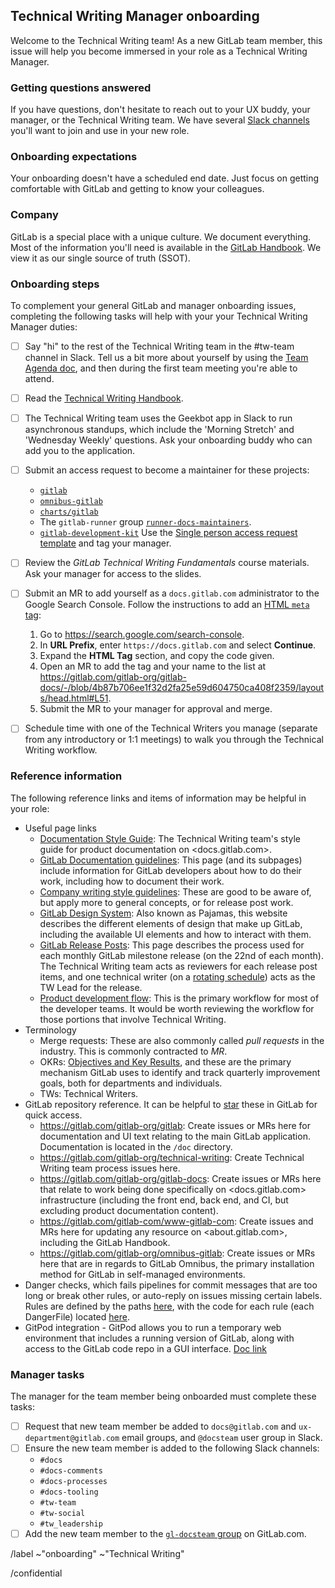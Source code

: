 ## Technical Writing Manager onboarding

Welcome to the Technical Writing team! As a new GitLab team member, this issue will help you become immersed in your role as a Technical Writing Manager.

### Getting questions answered

If you have questions, don't hesitate to reach out to your UX buddy, your manager, or the Technical Writing team. We have several [Slack channels](https://about.gitlab.com/handbook/engineering/ux/technical-writing/#slack-channels) you'll want to join and use in your new role.

### Onboarding expectations

Your onboarding doesn't have a scheduled end date. Just focus on getting comfortable with GitLab and getting to know your colleagues.

### Company

GitLab is a special place with a unique culture. We document everything. Most of the information you'll need is available in the [GitLab Handbook](https://about.gitlab.com/handbook/). We view it as our single source of truth (SSOT).

### Onboarding steps

To complement your general GitLab and manager onboarding issues, completing the following tasks will help with your your Technical Writing Manager duties:

- [ ] Say "hi" to the rest of the Technical Writing team in the #tw-team channel in Slack. Tell us a bit more about yourself by using the [Team Agenda doc](https://docs.google.com/document/d/1XRyVjR5G21Amq4QqJs9jbV0BVQquiBAyPR257-hT1JY/edit), and then during the first team meeting you're able to attend.
- [ ] Read the [Technical Writing Handbook](https://about.gitlab.com/handbook/product/technical-writing/).
- [ ] The Technical Writing team uses the Geekbot app in Slack to run asynchronous standups, which include the 'Morning Stretch' and 'Wednesday Weekly' questions. Ask your onboarding buddy who can add you to the application.
- [ ] Submit an access request to become a maintainer for these projects:
   - [`gitlab`](https://gitlab.com/gitlab-org/gitlab)
   - [`omnibus-gitlab`](https://gitlab.com/gitlab-org/omnibus-gitlab)
   - [`charts/gitlab`](https://gitlab.com/gitlab-org/charts/gitlab)
   - The `gitlab-runner` group [`runner-docs-maintainers`](https://gitlab.com/groups/gitlab-com/runner-docs-maintainers/-/group_members?sort=access_level_desc).
   - [`gitlab-development-kit`](https://gitlab.com/gitlab-org/gitlab-development-kit) Use the [Single person access request template](https://gitlab.com/gitlab-com/access-requests/issues/new) and tag your manager.
- [ ] Review the _GitLab Technical Writing Fundamentals_ course materials. Ask your manager for access to the slides.
- [ ] Submit an MR to add yourself as a `docs.gitlab.com` administrator to the Google Search Console. Follow the instructions to add an [HTML `meta` tag](https://support.google.com/webmasters/answer/9008080?hl=en&ref_topic=9455938#zippy=%2Chtml-tag):

  1. Go to <https://search.google.com/search-console>.
  1. In **URL Prefix**, enter `https://docs.gitlab.com` and select **Continue**.
  1. Expand the **HTML Tag** section, and copy the code given.
  1. Open an MR to add the tag and your name to the list at <https://gitlab.com/gitlab-org/gitlab-docs/-/blob/4b87b706ee1f32d2fa25e59d604750ca408f2359/layouts/head.html#L51>.
  1. Submit the MR to your manager for approval and merge.

- [ ] Schedule time with one of the Technical Writers you manage (separate from any introductory or 1:1 meetings) to walk you through the Technical Writing workflow.

### Reference information

The following reference links and items of information may be helpful in your role:

- Useful page links
  - [Documentation Style Guide](https://docs.gitlab.com/ee/development/documentation/styleguide/index.html): The Technical Writing team's style guide for product documentation on <docs.gitlab.com>.
  - [GitLab Documentation guidelines](https://docs.gitlab.com/ee/development/documentation/index.html): This page (and its subpages) include information for GitLab developers about how to do their work, including how to document their work.
  - [Company writing style guidelines](https://about.gitlab.com/handbook/communication/#writing-style-guidelines): These are good to be aware of, but apply more to general concepts, or for release post work.
  - [GitLab Design System](https://design.gitlab.com/): Also known as Pajamas, this website describes the different elements of design that make up GitLab, including the available UI elements and how to interact with them.
  - [GitLab Release Posts](https://about.gitlab.com/handbook/marketing/blog/release-posts/): This page describes the process used for each monthly GitLab milestone release (on the 22nd of each month). The Technical Writing team acts as reviewers for each release post items, and one technical writer (on a [rotating schedule](https://about.gitlab.com/handbook/engineering/ux/technical-writing/#regularly-scheduled-tasks)) acts as the TW Lead for the release.
  - [Product development flow](https://about.gitlab.com/handbook/product-development-flow/): This is the primary workflow for most of the developer teams. It would be worth reviewing the workflow for those portions that involve Technical Writing.
- Terminology
  - Merge requests: These are also commonly called _pull requests_ in the industry. This is commonly contracted to _MR_.
  - OKRs: [Objectives and Key Results](https://about.gitlab.com/company/okrs/), and these are the primary mechanism GitLab uses to identify and track quarterly improvement goals, both for departments and individuals.
  - TWs: Technical Writers.
- GitLab repository reference. It can be helpful to [star](https://docs.gitlab.com/ee/user/project/working_with_projects.html#star-a-project) these in GitLab for quick access.
  - <https://gitlab.com/gitlab-org/gitlab>: Create issues or MRs here for documentation and UI text relating to the main GitLab application. Documentation is located in the `/doc` directory.
  - <https://gitlab.com/gitlab-org/technical-writing>: Create Technical Writing team process issues here.
  - <https://gitlab.com/gitlab-org/gitlab-docs>: Create issues or MRs here that relate to work being done specifically on <docs.gitlab.com> infrastructure (including the front end, back end, and CI, but excluding product documentation content).
  - <https://gitlab.com/gitlab-com/www-gitlab-com>: Create issues and MRs here for updating any resource on <about.gitlab.com>, including the GitLab Handbook.
  - <https://gitlab.com/gitlab-org/omnibus-gitlab>: Create issues or MRs here that are in regards to GitLab Omnibus, the primary installation method for GitLab in self-managed environments.
- Danger checks, which fails pipelines for commit messages that are too long or break other rules, or auto-reply on issues missing certain labels. Rules are defined by the paths [here](https://gitlab.com/gitlab-org/gitlab-ce/blob/master/Dangerfile), with the code for each rule (each DangerFile) located [here](https://gitlab.com/gitlab-org/gitlab-ce/tree/master/danger).
- GitPod integration - GitPod allows you to run a temporary web environment that includes a running version of GitLab, along with access to the GitLab code repo in a GUI interface. [Doc link](https://docs.gitlab.com/ee/integration/gitpod.html#launch-gitpod-in-gitlab)

### Manager tasks

The manager for the team member being onboarded must complete these tasks:

- [ ] Request that new team member be added to `docs@gitlab.com` and `ux-department@gitlab.com` email groups, and `@docsteam` user group in Slack.
- [ ] Ensure the new team member is added to the following Slack channels:
   - `#docs`
   - `#docs-comments`
   - `#docs-processes`
   - `#docs-tooling`
   - `#tw-team`
   - `#tw-social`
   - `#tw_leadership`
- [ ] Add the new team member to the [`gl-docsteam` group](https://gitlab.com/groups/gl-docsteam/-/group_members) on GitLab.com.

/label ~"onboarding" ~"Technical Writing"

/confidential
